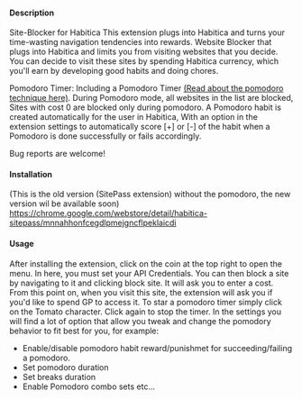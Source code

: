 #### Description
Site-Blocker for Habitica This extension plugs into Habitica and turns your time-wasting navigation tendencies into rewards.
Website Blocker that plugs into Habitica and limits you from visiting websites that you decide.
You can decide to visit these sites by spending Habitica currency, which you'll earn by developing good habits and doing chores.

Pomodoro Timer:
Including a Pomodoro Timer [(Read about the pomodoro technique here)](https://habitica.fandom.com/wiki/Pomodoro).
During Pomodoro mode, all websites in the list are blocked, Sites with cost 0 are blocked only during pomodoro.
A Pomodoro habit is created automatically for the user in Habitica, With an option in the extension settings to automatically score [+] or [-] of the habit when a Pomodoro is done successfully or fails accordingly.

Bug reports are welcome!

#### Installation
(This is the old version (SitePass extension) without the pomodoro, the new version wil be available soon)
https://chrome.google.com/webstore/detail/habitica-sitepass/mnnahhonfcegdlpmejgncflpeklaicdi

#### Usage
After installing the extension, click on the coin at the top right to open the menu. In here, you must set your API Credentials. 
You can then block a site by navigating to it and clicking block site. It will ask you to enter a cost.
From this point on, when you visit this site, the extension will ask you if you'd like to spend GP to access it.
To star a pomodoro timer simply click on the Tomato character. Click again to stop the timer.
In the settings you will find a lot of option that allow you tweak and change the pomodory behavior to fit best for you, for example:
- Enable/disable pomodoro habit reward/punishmet for succeeding/failing a pomodoro.
- Set pomodoro duration
- Set breaks duration
- Enable Pomodoro combo sets etc...
